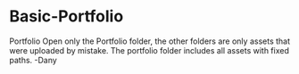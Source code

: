# Basic-Portfolio
Portfolio
Open only the Portfolio folder, the other folders are only assets that were uploaded by mistake. The portfolio folder includes all assets with fixed paths.
-Dany
